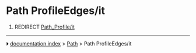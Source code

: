 # Path ProfileEdges/it
1.  REDIRECT [Path_Profile/it](Path_Profile/it.md)



---
⏵ [documentation index](../README.md) > [Path](Path_Workbench.md) > Path ProfileEdges/it
